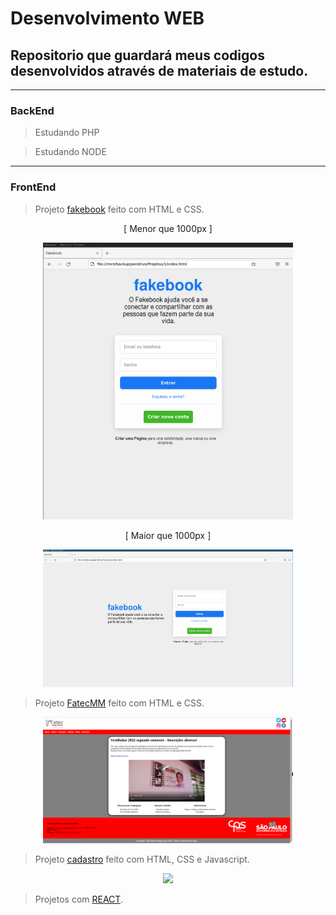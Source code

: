 # Desenvolvimento WEB

## Repositorio que guardará meus codigos desenvolvidos através de materiais de estudo.
------
### BackEnd 

> Estudando PHP

> Estudando NODE

------


### FrontEnd 

> Projeto [fakebook](/frontEnd/fakebook/) feito com HTML e CSS.
<p align="center">[ Menor que 1000px ]</p>
<p align="center"><img src="/frontEnd/view/fakebook1.png" width="400"></p>
<p align="center">[ Maior que 1000px ]</p>
<p align="center"><img src="/frontEnd/view/fakebook2.png" width="400"></p>


> Projeto [FatecMM](/frontEnd/fatecmm/) feito com HTML e CSS.
<p align="center"><img src="/frontEnd/view/FatecMM.png" width="400"></p>


> Projeto [cadastro](/frontEnd/cadastro/) feito com HTML, CSS e Javascript.
<p align="center"><img src="/frontEnd/view/cadastro.pngg" width="400"></p>


> Projetos com [REACT](/frontEnd/studing/testeReact/).
